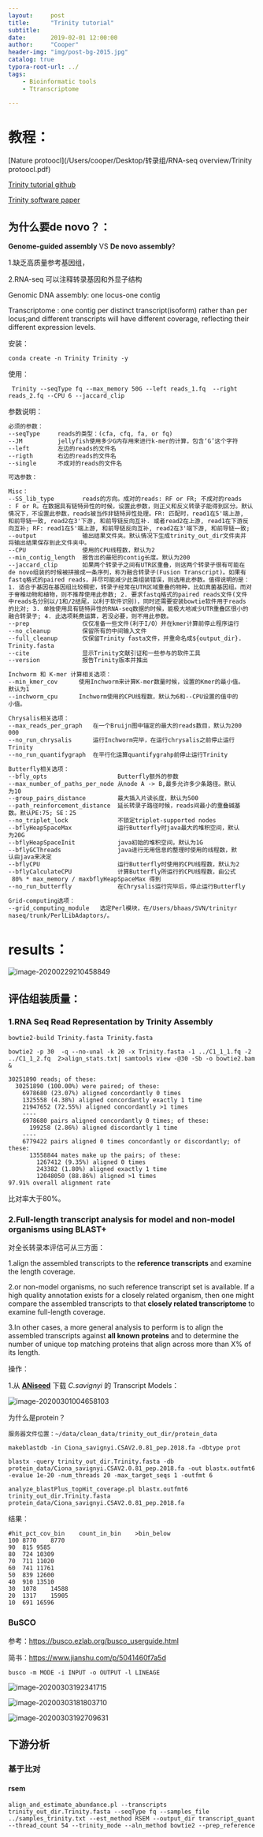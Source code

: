 ```yaml
---
layout:     post
title:      "Trinity tutorial"
subtitle:   
date:       2019-02-01 12:00:00
author:     "Cooper"
header-img: "img/post-bg-2015.jpg"
catalog: true
typora-root-url: ../
tags:
    - Bioinformatic tools
    - Ttranscriptome

---
```


# 教程：

[Nature protoocl](/Users/cooper/Desktop/转录组/RNA-seq overview/Trinity protoocl.pdf)

[Trinity tutorial github](https://github.com/trinityrnaseq/trinityrnaseq/wiki/Trinity-Differential-Expression)

[Trinity software paper](https://www.ncbi.nlm.nih.gov/pmc/articles/PMC3571712/)

## 为什么要de novo？：

 **Genome-guided assembly** VS   **De novo assembly**?

1.缺乏高质量参考基因组，

2.RNA-seq 可以注释转录基因和外显子结构



Genomic DNA assembly: one locus-one contig

Transcriptome : one contig per distinct transcript(isoform) rather than per locus;and different transcripts will have different coverage, reflecting their different expression levels.







安装：

```
conda create -n Trinity Trinity -y
```

使用：

```
 Trinity --seqType fq --max_memory 50G --left reads_1.fq  --right reads_2.fq --CPU 6 --jaccard_clip
```

参数说明：

```html
必须的参数：
--seqType     reads的类型：(cfa, cfq, fa, or fq)
--JM          jellyfish使用多少G内存用来进行k-mer的计算，包含‘G’这个字符
--left        左边的reads的文件名
--rigth       右边的reads的文件名
--single      不成对的reads的文件名

可选参数：

Misc：
--SS_lib_type        reads的方向。成对的reads: RF or FR; 不成对的reads
: F or R。在数据具有链特异性的时候，设置此参数，则正义和反义转录子能得到区分。默认
情况下，不设置此参数，reads被当作非链特异性处理。FR: 匹配时，read1在5'端上游, 
和前导链一致, read2在3'下游, 和前导链反向互补. 或者read2在上游, read1在下游反
向互补; RF: read1在5'端上游, 和前导链反向互补, read2在3'端下游, 和前导链一致;
--output             输出结果文件夹。默认情况下生成trinity_out_dir文件夹并
将输出结果保存到此文件夹中。
--CPU                使用的CPU线程数，默认为2
--min_contig_length  报告出的最短的contig长度。默认为200
--jaccard_clip       如果两个转录子之间有UTR区重叠，则这两个转录子很有可能在
de novo组装的时候被拼接成一条序列，称为融合转录子(Fusion Transcript)。如果有
fastq格式的paired reads，并尽可能减少此类组装错误，则选用此参数。值得说明的是：
1. 适合于基因在基因组比较稠密，转录子经常在UTR区域重叠的物种，比如真菌基因组。而对
于脊椎动物和植物，则不推荐使用此参数; 2. 要求fastq格式的paired reads文件(文件
中reads名分别以/1和/2结尾，以利于软件识别)，同时还需要安装bowtie软件用于reads
的比对; 3. 单独使用具有链特异性的RNA-seq数据的时候，能极大地减少UTR重叠区很小的
融合转录子; 4. 此选项耗费运算，若没必要，则不用此参数。
--prep               仅仅准备一些文件(利于I/O）并在kmer计算前停止程序运行
--no_cleanup         保留所有的中间输入文件
--full_cleanup       仅保留Trinity fasta文件，并重命名成${output_dir}.
Trinity.fasta
--cite               显示Trinity文献引证和一些参与的软件工具
--version            报告Trinity版本并推出

Inchworm 和 K-mer 计算相关选项：
--min_kmer_cov      使用Inchworm来计算K-mer数量时候，设置的Kmer的最小值。
默认为1
--inchworm_cpu      Inchworm使用的CPU线程数，默认为6和--CPU设置的值中的
小值。

Chrysalis相关选项：
--max_reads_per_graph   在一个Bruijn图中锚定的最大的reads数目，默认为200
000
--no_run_chrysalis      运行Inchworm完毕，在运行chrysalis之前停止运行
Trinity
--no_run_quantifygraph  在平行化运算quantifygrahp前停止运行Trinity

Butterfly相关选项：
--bfly_opts                    Butterfly额外的参数
--max_number_of_paths_per_node 从node A -> B,最多允许多少条路径。默认
为10
--group_pairs_distance         最大插入片读长度，默认为500
--path_reinforcement_distance  延长转录子路径时候，reads间最小的重叠碱基
数。默认PE:75; SE：25
--no_triplet_lock              不锁定triplet-supported nodes
--bflyHeapSpaceMax             运行Butterfly时java最大的堆积空间，默认
为20G
--bflyHeapSpaceInit            java初始的堆积空间，默认为1G
--bflyGCThreads                java进行无用信息的整理时使用的线程数，默
认由java来决定
--bflyCPU                      运行Butterfly时使用的CPU线程数，默认为2
--bflyCalculateCPU             计算Butterfly所运行的CPU线程数，由公式
 80% * max_memory / maxbflyHeapSpaceMax 得到
--no_run_butterfly             在Chrysalis运行完毕后，停止运行Butterfly

Grid-computing选项：
--grid_computing_module   选定Perl模块，在/Users/bhaas/SVN/trinityr
naseq/trunk/PerlLibAdaptors/。
```







# results：

![image-20200229210458849](/img/md-post/image-20200229210458849.png)



## 评估组装质量：

### 1.RNA Seq Read Representation by Trinity Assembly

```
bowtie2-build Trinity.fasta Trinity.fasta
```



```
bowtie2 -p 30  -q --no-unal -k 20 -x Trinity.fasta -1 ../C1_1_1.fq -2 ../C1_1_2.fq  2>align_stats.txt| samtools view -@30 -Sb -o bowtie2.bam &
```

```
30251890 reads; of these:
  30251890 (100.00%) were paired; of these:
    6978680 (23.07%) aligned concordantly 0 times
    1325558 (4.38%) aligned concordantly exactly 1 time
    21947652 (72.55%) aligned concordantly >1 times
    ----
    6978680 pairs aligned concordantly 0 times; of these:
      199258 (2.86%) aligned discordantly 1 time
    ----
    6779422 pairs aligned 0 times concordantly or discordantly; of these:
      13558844 mates make up the pairs; of these:
        1267412 (9.35%) aligned 0 times
        243382 (1.80%) aligned exactly 1 time
        12048050 (88.86%) aligned >1 times
97.91% overall alignment rate
```

比对率大于80%。

### 2.Full-length transcript analysis for model and non-model organisms using BLAST+

对全长转录本评估可从三方面：

1.align the assembled transcripts to the **reference transcripts** and examine the length coverage. 

2.or non-model organisms, no such reference transcript set is available. If a high quality annotation exists for a closely related organism, then one might compare the assembled transcripts to that **closely related transcriptome** to examine full-length coverage.

3.In other cases, a more general analysis to perform is to align the assembled transcripts against **all known proteins** and to determine the number of unique top matching proteins that align across more than X% of its length.

操作：

1.从 [**ANiseed**](https://www.aniseed.cnrs.fr/aniseed/download/download_data)  下载 *C.savignyi* 的 Transcript Models：

![image-20200301004658103](/img/md-post/image-20200301004658103.png)

为什么是protein？

```
服务器文件位置：~/data/clean_data/trinity_out_dir/protein_data
```

```
makeblastdb -in Ciona_savignyi.CSAV2.0.81_pep.2018.fa -dbtype prot

blastx -query trinity_out_dir.Trinity.fasta -db protein_data/Ciona_savignyi.CSAV2.0.81_pep.2018.fa -out blastx.outfmt6 -evalue 1e-20 -num_threads 20 -max_target_seqs 1 -outfmt 6
```

```
analyze_blastPlus_topHit_coverage.pl blastx.outfmt6 trinity_out_dir.Trinity.fasta protein_data/Ciona_savignyi.CSAV2.0.81_pep.2018.fa 
```

结果：

```
#hit_pct_cov_bin	count_in_bin	>bin_below
100	8770	8770
90	815	9585
80	724	10309
70	711	11020
60	741	11761
50	839	12600
40	910	13510
30	1078	14588
20	1317	15905
10	691	16596
```





### BuSCO

参考：https://busco.ezlab.org/busco_userguide.html

简书：https://www.jianshu.com/p/5041460f7a5d

```
busco -m MODE -i INPUT -o OUTPUT -l LINEAGE
```

![image-20200303192341715](/img/md-post/image-20200303192341715.png)

![image-20200303181803710](/img/md-post/image-20200303181803710.png)

![image-20200303192709631](/img/md-post/image-20200303192709631.png)



## 下游分析

### 基于比对

#### rsem

```
align_and_estimate_abundance.pl --transcripts trinity_out_dir.Trinity.fasta --seqType fq --samples_file ../samples_trinity.txt --est_method RSEM --output_dir transcript_quant --thread_count 54 --trinity_mode --aln_method bowtie2 --prep_reference
```

